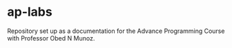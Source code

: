 # ap-labs

Repository set up as a documentation for the Advance Programming Course with Professor Obed N Munoz. 
